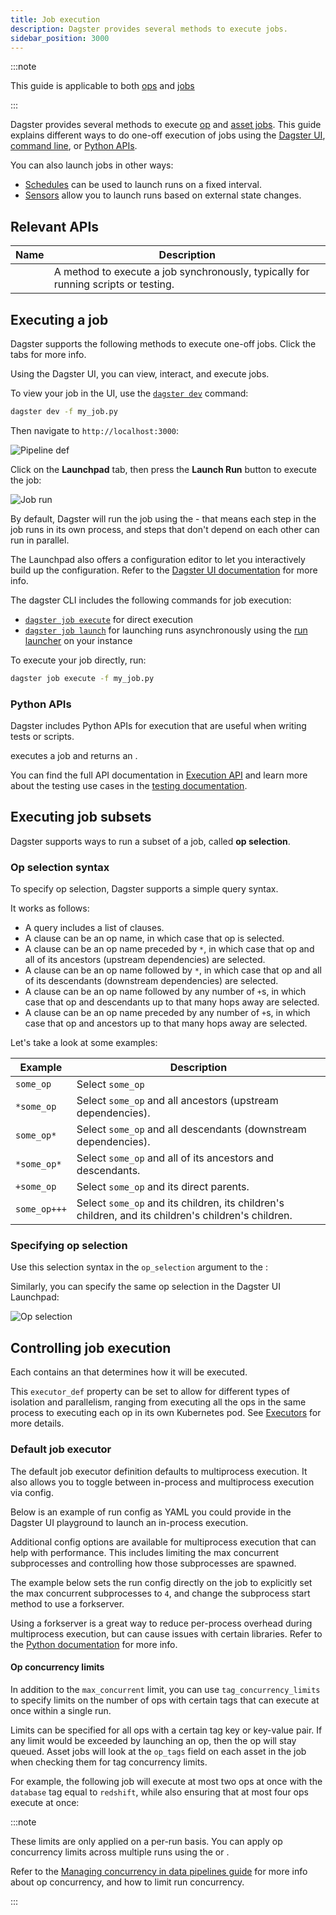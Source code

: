 ```yaml
---
title: Job execution
description: Dagster provides several methods to execute jobs.
sidebar_position: 3000
---
```


:::note

This guide is applicable to both [ops](/guides/build/ops/) and [jobs](/guides/build/jobs/)

:::

Dagster provides several methods to execute [op](op-jobs) and [asset jobs](asset-jobs). This guide explains different ways to do one-off execution of jobs using the [Dagster UI](#dagster-ui), [command line](#command-line), or [Python APIs](#python-apis).

You can also launch jobs in other ways:

- [Schedules](/guides/automate/schedules/) can be used to launch runs on a fixed interval.
- [Sensors](/guides/automate/sensors/) allow you to launch runs based on external state changes.

## Relevant APIs

| Name                                                            | Description                                                                        |
| --------------------------------------------------------------- | ---------------------------------------------------------------------------------- |
| <PyObject section="jobs" module="dagster" object="JobDefinition.execute_in_process" /> | A method to execute a job synchronously, typically for running scripts or testing. |

## Executing a job

Dagster supports the following methods to execute one-off jobs. Click the tabs for more info.

<Tabs>
<TabItem value="Dagster UI">

Using the Dagster UI, you can view, interact, and execute jobs.

To view your job in the UI, use the [`dagster dev`](/api/python-apicli#dagster-dev) command:

```bash
dagster dev -f my_job.py
```

Then navigate to `http://localhost:3000`:

![Pipeline def](/images/guides/build/ops/pipeline-def.png)

Click on the **Launchpad** tab, then press the **Launch Run** button to execute the job:

![Job run](/images/guides/build/ops/pipeline-run.png)

By default, Dagster will run the job using the <PyObject section="execution" module="dagster" object="multiprocess_executor" /> - that means each step in the job runs in its own process, and steps that don't depend on each other can run in parallel.

The Launchpad also offers a configuration editor to let you interactively build up the configuration. Refer to the [Dagster UI documentation](docs_snippets/docs_snippets/concepts/webserver/ui#launchpad-tab) for more info.

</TabItem>
<TabItem value="Command line">

The dagster CLI includes the following commands for job execution:

- [`dagster job execute`](/api/python-api/cli#dagster-pipeline-execute) for direct execution
- [`dagster job launch`](/api/python-api/cli#dagster-pipeline-launch) for launching runs asynchronously using the [run launcher](/guides/deploy/execution/run-launchers) on your instance

To execute your job directly, run:

```bash
dagster job execute -f my_job.py
```

</TabItem>
<TabItem value="Python">

### Python APIs

Dagster includes Python APIs for execution that are useful when writing tests or scripts.

<PyObject section="execution" module="dagster" object="JobDefinition.execute_in_process" /> executes a job and
returns an <PyObject section="execution" module="dagster" object="ExecuteInProcessResult" />.

<CodeExample path="docs_snippets/docs_snippets/concepts/ops_jobs_graphs/job_execution.py" startAfter="start_execute_marker" endBefore="end_execute_marker" />

You can find the full API documentation in [Execution API](/api/python-api/execution) and learn more about the testing use cases in the [testing documentation](/guides/test/).

</TabItem>
</Tabs>

## Executing job subsets

Dagster supports ways to run a subset of a job, called **op selection**.

### Op selection syntax

To specify op selection, Dagster supports a simple query syntax.

It works as follows:

- A query includes a list of clauses.
- A clause can be an op name, in which case that op is selected.
- A clause can be an op name preceded by `*`, in which case that op and all of its ancestors (upstream dependencies) are selected.
- A clause can be an op name followed by `*`, in which case that op and all of its descendants (downstream dependencies) are selected.
- A clause can be an op name followed by any number of `+`s, in which case that op and descendants up to that many hops away are selected.
- A clause can be an op name preceded by any number of `+`s, in which case that op and ancestors up to that many hops away are selected.

Let's take a look at some examples:

| Example      | Description                                                                                         |
| ------------ | --------------------------------------------------------------------------------------------------- |
| `some_op`    | Select `some_op`                                                                                    |
| `*some_op`   | Select `some_op` and all ancestors (upstream dependencies).                                         |
| `some_op*`   | Select `some_op` and all descendants (downstream dependencies).                                     |
| `*some_op*`  | Select `some_op` and all of its ancestors and descendants.                                          |
| `+some_op`   | Select `some_op` and its direct parents.                                                            |
| `some_op+++` | Select `some_op` and its children, its children's children, and its children's children's children. |

### Specifying op selection

Use this selection syntax in the `op_selection` argument to the <PyObject section="jobs" module="dagster" object="JobDefinition.execute_in_process" />:

<CodeExample path="docs_snippets/docs_snippets/concepts/ops_jobs_graphs/job_execution.py" startAfter="start_op_selection_marker" endBefore="end_op_selection_marker" />

Similarly, you can specify the same op selection in the Dagster UI Launchpad:

![Op selection](/images/guides/build/ops/solid-selection.png)

## Controlling job execution

Each <PyObject section="jobs" module="dagster" object="JobDefinition" /> contains an <PyObject section="internals" module="dagster" object="ExecutorDefinition" /> that determines how it will be executed.

This `executor_def` property can be set to allow for different types of isolation and parallelism, ranging from executing all the ops in the same process to executing each op in its own Kubernetes pod. See [Executors](/guides/operate/run-executors) for more details.

### Default job executor

The default job executor definition defaults to multiprocess execution. It also allows you to toggle between in-process and multiprocess execution via config.

Below is an example of run config as YAML you could provide in the Dagster UI playground to launch an in-process execution.

<CodeExample path="docs_snippets/docs_snippets/concepts/ops_jobs_graphs/job_execution.py" startAfter="start_ip_yaml" endBefore="end_ip_yaml" />

Additional config options are available for multiprocess execution that can help with performance. This includes limiting the max concurrent subprocesses and controlling how those subprocesses are spawned.

The example below sets the run config directly on the job to explicitly set the max concurrent subprocesses to `4`, and change the subprocess start method to use a forkserver.

<CodeExample path="docs_snippets/docs_snippets/concepts/ops_jobs_graphs/job_execution.py" startAfter="start_mp_cfg" endBefore="end_mp_cfg" />

Using a forkserver is a great way to reduce per-process overhead during multiprocess execution, but can cause issues with certain libraries. Refer to the [Python documentation](https://docs.python.org/3/library/multiprocessing.html#contexts-and-start-methods) for more info.

#### Op concurrency limits

In addition to the `max_concurrent` limit, you can use `tag_concurrency_limits` to specify limits on the number of ops with certain tags that can execute at once within a single run.

Limits can be specified for all ops with a certain tag key or key-value pair. If any limit would be exceeded by launching an op, then the op will stay queued. Asset jobs will look at the `op_tags` field on each asset in the job when checking them for tag concurrency limits.

For example, the following job will execute at most two ops at once with the `database` tag equal to `redshift`, while also ensuring that at most four ops execute at once:

<CodeExample path="docs_snippets/docs_snippets/concepts/ops_jobs_graphs/job_execution.py" startAfter="start_tag_concurrency" endBefore="end_tag_concurrency" />

:::note

These limits are only applied on a per-run basis. You can apply op concurrency limits across multiple runs using the <PyObject section="libraries" module="dagster_celery" object="celery_executor" /> or <PyObject section="libraries" module="dagster_celery_k8s" object="celery_k8s_job_executor" />.

Refer to the [Managing concurrency in data pipelines guide](/guides/operate/managing-concurrency) for more info about op concurrency, and how to limit run concurrency.

:::